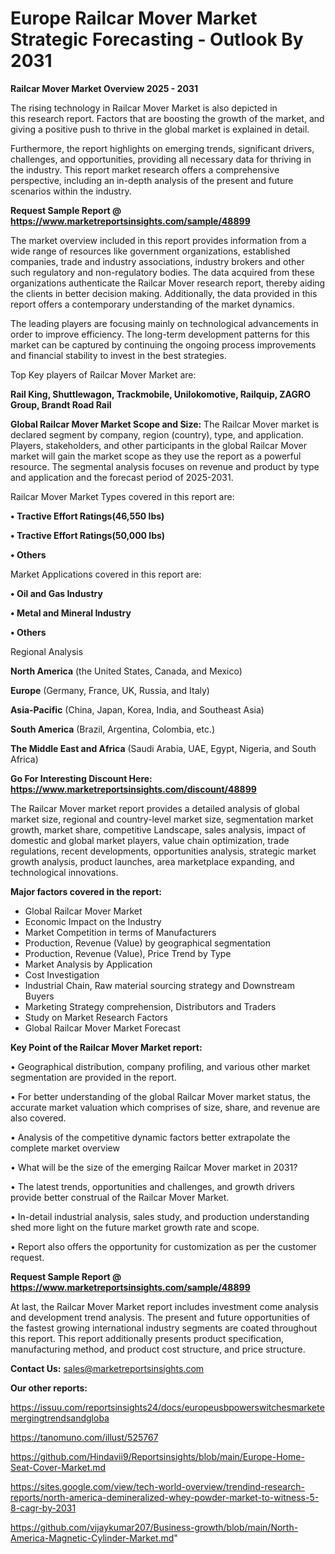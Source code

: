 # Europe Railcar Mover Market Strategic Forecasting - Outlook By 2031

<Strong> Railcar Mover Market Overview 2025 - 2031</strong>

The rising technology in Railcar Mover Market is also depicted in this research report. Factors that are boosting the growth of the market, and giving a positive push to thrive in the global market is explained in detail.

Furthermore, the report highlights on emerging trends, significant drivers, challenges, and opportunities, providing all necessary data for thriving in the industry. This report market research offers a comprehensive perspective, including an in-depth analysis of the present and future scenarios within the industry.

<strong>Request Sample Report @ <a href=https://www.marketreportsinsights.com/sample/48899>https://www.marketreportsinsights.com/sample/48899</a></strong>

The market overview included in this report provides information from a wide range of resources like government organizations, established companies, trade and industry associations, industry brokers and other such regulatory and non-regulatory bodies. The data acquired from these organizations authenticate the Railcar Mover research report, thereby aiding the clients in better decision making. Additionally, the data provided in this report offers a contemporary understanding of the market dynamics.

The leading players are focusing mainly on technological advancements in order to improve efficiency. The long-term development patterns for this market can be captured by continuing the ongoing process improvements and financial stability to invest in the best strategies.

Top Key players of Railcar Mover Market are:

<strong>Rail King, Shuttlewagon, Trackmobile, Unilokomotive, Railquip, ZAGRO Group, Brandt Road Rail</strong>

<strong><b>Global Railcar Mover Market Scope and Size:</b></strong>
The Railcar Mover market is declared segment by company, region (country), type, and application. Players, stakeholders, and other participants in the global Railcar Mover market will gain the market scope as they use the report as a powerful resource. The segmental analysis focuses on revenue and product by type and application and the forecast period of 2025-2031.

Railcar Mover Market Types covered in this report are:

<strong>•  Tractive Effort Ratings(46,550 lbs)

•  Tractive Effort Ratings(50,000 lbs)

•  Others</strong>

Market Applications covered in this report are:

<strong>•  Oil and Gas Industry

•  Metal and Mineral Industry

•  Others</strong> 

Regional Analysis

<strong>North America</strong> (the United States, Canada, and Mexico)

<strong>Europe</strong> (Germany, France, UK, Russia, and Italy)

<strong>Asia-Pacific</strong> (China, Japan, Korea, India, and Southeast Asia)

<strong>South America</strong> (Brazil, Argentina, Colombia, etc.)

<strong>The Middle East and Africa</strong> (Saudi Arabia, UAE, Egypt, Nigeria, and South Africa)

<strong>Go For Interesting Discount Here: <a href=https://www.marketreportsinsights.com/discount/48899>https://www.marketreportsinsights.com/discount/48899</a></strong>

The Railcar Mover market report provides a detailed analysis of global market size, regional and country-level market size, segmentation market growth, market share, competitive Landscape, sales analysis, impact of domestic and global market players, value chain optimization, trade regulations, recent developments, opportunities analysis, strategic market growth analysis, product launches, area marketplace expanding, and technological innovations.

<strong><b>Major factors covered in the report:</b></strong>
<ul>
  <li>Global Railcar Mover Market </li>
  <li>Economic Impact on the Industry</li>
  <li>Market Competition in terms of Manufacturers</li>
  <li>Production, Revenue (Value) by geographical segmentation</li>
  <li>Production, Revenue (Value), Price Trend by Type</li>
  <li>Market Analysis by Application</li>
  <li>Cost Investigation</li>
  <li>Industrial Chain, Raw material sourcing strategy and Downstream Buyers</li>
  <li>Marketing Strategy comprehension, Distributors and Traders</li>
  <li>Study on Market Research Factors</li>
  <li>Global Railcar Mover Market Forecast</li>
</ul>

<strong><b>Key Point of the Railcar Mover Market report:</b></strong>

• Geographical distribution, company profiling, and various other market segmentation are provided in the report.

• For better understanding of the global Railcar Mover market status, the accurate market valuation which comprises of size, share, and revenue are also covered.

• Analysis of the competitive dynamic factors better extrapolate the complete market overview

• What will be the size of the emerging Railcar Mover market in 2031?

• The latest trends, opportunities and challenges, and growth drivers provide better construal of the Railcar Mover Market.

• In-detail industrial analysis, sales study, and production understanding shed more light on the future market growth rate and scope.

• Report also offers the opportunity for customization as per the customer request.

<strong>Request Sample Report @ <a href=https://www.marketreportsinsights.com/sample/48899>https://www.marketreportsinsights.com/sample/48899</a></strong>

At last, the Railcar Mover Market report includes investment come analysis and development trend analysis. The present and future opportunities of the fastest growing international industry segments are coated throughout this report. This report additionally presents product specification, manufacturing method, and product cost structure, and price structure.

<strong>Contact Us:</strong>
sales@marketreportsinsights.com

<strong>Our other reports:</strong>

<a href=https://issuu.com/reportsinsights24/docs/europeusbpowerswitchesmarketemergingtrendsandgloba>https://issuu.com/reportsinsights24/docs/europeusbpowerswitchesmarketemergingtrendsandgloba</a>

<a href=https://tanomuno.com/illust/525767>https://tanomuno.com/illust/525767</a>

<a href=https://github.com/Hindavii9/Reportsinsights/blob/main/Europe-Home-Seat-Cover-Market.md>https://github.com/Hindavii9/Reportsinsights/blob/main/Europe-Home-Seat-Cover-Market.md</a>

<a href=https://sites.google.com/view/tech-world-overview/trendind-research-reports/north-america-demineralized-whey-powder-market-to-witness-5-8-cagr-by-2031>https://sites.google.com/view/tech-world-overview/trendind-research-reports/north-america-demineralized-whey-powder-market-to-witness-5-8-cagr-by-2031</a>

<a href=https://github.com/vijaykumar207/Business-growth/blob/main/North-America-Magnetic-Cylinder-Market.md>https://github.com/vijaykumar207/Business-growth/blob/main/North-America-Magnetic-Cylinder-Market.md</a>"
